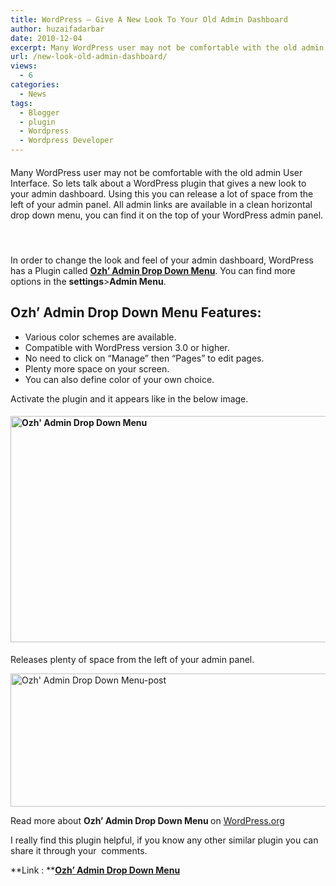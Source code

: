 ```yaml
---
title: WordPress – Give A New Look To Your Old Admin Dashboard
author: huzaifadarbar
date: 2010-12-04
excerpt: Many WordPress user may not be comfortable with the old admin User Interface. So lets talk about a WordPress plugin that gives a new look to your admin dashboard. Using this you can release a lot of space from the left of your admin panel. All admin links are available in a clean horizontal drop down menu, you can find it on the top of your WordPress admin panel.
url: /new-look-old-admin-dashboard/
views:
  - 6
categories:
  - News
tags:
  - Blogger
  - plugin
  - Wordpress
  - Wordpress Developer
---
```

#### <span style="font-weight: normal">Many WordPress user may not be comfortable with the old admin User Interface. So lets talk about a WordPress plugin that gives a new look to your admin dashboard. Using this you can release a lot of space from the left of your admin panel. All admin links are available in a clean horizontal drop down menu, you can find it on the top of your WordPress admin panel.</span>

#### <span style="font-weight: normal"><br /> </span>

In order to change the look and feel of your admin dashboard, WordPress has a Plugin called **<a href="http://downloads.wordpress.org/plugin/ozh-admin-drop-down-menu.zip" onclick="_gaq.push(['_trackEvent', 'outbound-article', 'http://downloads.wordpress.org/plugin/ozh-admin-drop-down-menu.zip', 'Ozh&#8217; Admin Drop Down Menu']);" >Ozh&#8217; Admin Drop Down Menu</a>**. You can find more options in the <span style="font-weight: bold">settings<span style="font-weight: normal">></span>Admin Menu</span>.

## Ozh&#8217; Admin Drop Down Menu Features:

  * Various color schemes are available.
  * Compatible with WordPress version 3.0 or higher.
  * No need to click on &#8220;Manage&#8221; then &#8220;Pages&#8221; to edit pages.
  * Plenty more space on your screen.
  * You can also define color of your own choice.

Activate the plugin and it appears like in the below image.

#### [<img class=" wp-image-50336" style="padding-left: 0px;padding-right: 0px;padding-top: 0px;border: 0px initial initial" src="http://cdn.devilsworkshop.org/files/2010/12/image_thumb5.png" border="0" alt="Ozh' Admin Drop Down Menu" width="604" height="362" />][1]

Releases plenty of space from the left of your admin panel.

[<img style="padding-left: 0px;padding-right: 0px;padding-top: 0px;border: 0px initial initial" src="http://cdn.devilsworkshop.org/files/2010/12/image_thumb6.png" border="0" alt="Ozh' Admin Drop Down Menu-post" width="604" height="213" />][2]

Read more about <span style="font-weight: bold">Ozh&#8217; Admin Drop Down Menu </span>on <a href="http://wordpress.org/extend/plugins/ozh-admin-drop-down-menu/" onclick="_gaq.push(['_trackEvent', 'outbound-article', 'http://wordpress.org/extend/plugins/ozh-admin-drop-down-menu/', 'WordPress.org']);" >WordPress.org</a>

I really find this plugin helpful, if you know any other similar plugin you can share it through your  comments.

**Link : **<a href="http://downloads.wordpress.org/plugin/ozh-admin-drop-down-menu.zip" onclick="_gaq.push(['_trackEvent', 'outbound-article', 'http://downloads.wordpress.org/plugin/ozh-admin-drop-down-menu.zip', 'Ozh&#8217; Admin Drop Down Menu']);" ><span style="font-weight: bold">Ozh&#8217; Admin Drop Down Menu</span></a>

 [1]: http://cdn.devilsworkshop.org/files/2010/12/image5.png
 [2]: http://cdn.devilsworkshop.org/files/2010/12/image6.png
